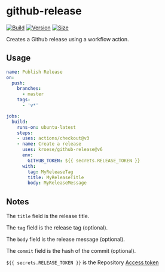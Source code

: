 # github-release

[![Build](https://github.com/kroese/github-release/workflows/Build/badge.svg)](https://github.com/kroese/github-release/)
[![Version](https://img.shields.io/github/v/tag/kroese/github-release?label=version&color=066da5)](https://github.com/kroese/github-release/)
[![Size](https://img.shields.io/github/languages/code-size/kroese/github-release?label=size&color=066da5)](https://github.com/kroese/github-release/)

Creates a Github release using a workflow action.

## Usage

```yaml
name: Publish Release
on:
  push:
    branches:
      - master
    tags:
      - 'v*'

jobs:
  build:
    runs-on: ubuntu-latest
    steps:
    - uses: actions/checkout@v3
    - name: Create a release
      uses: kroese/github-release@v6
      env:
        GITHUB_TOKEN: ${{ secrets.RELEASE_TOKEN }}
      with:
        tag: MyReleaseTag
        title: MyReleaseTitle
        body: MyReleaseMessage
```

## Notes

The ``title`` field is the release title. 

The ``tag`` field is the release tag (optional).

The ``body`` field is the release message (optional).

The ``commit`` field is the hash of the commit (optional).

`${{ secrets.RELEASE_TOKEN }}` is the Repository [Access token](https://docs.github.com/en/github/authenticating-to-github/creating-a-personal-access-token)

